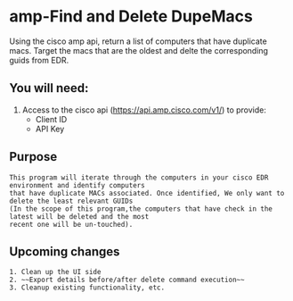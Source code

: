 # amp-Find and Delete DupeMacs
 Using the cisco amp api, return a list of computers that have duplicate macs. Target the macs that are the oldest and delte the corresponding guids from EDR.
## You will need:
 1. Access to the cisco api (https://api.amp.cisco.com/v1/) to provide:
    * Client ID
    * API Key
## Purpose
    This program will iterate through the computers in your cisco EDR environment and identify computers 
    that have duplicate MACs associated. Once identified, We only want to delete the least relevant GUIDs 
    (In the scope of this program,the computers that have check in the latest will be deleted and the most 
    recent one will be un-touched).
    
## Upcoming changes
    1. Clean up the UI side
    2. ~~Export details before/after delete command execution~~
    3. Cleanup existing functionality, etc.
